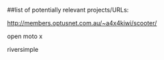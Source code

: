 ##list of potentially relevant projects/URLs:

http://members.optusnet.com.au/~a4x4kiwi/scooter/

open moto x

riversimple
